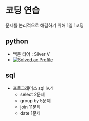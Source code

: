 # 코딩 연습
문제를 논리적으로 해결하기 위해 1일 1코딩
## python
- 백준 티어 : Silver V
- [![Solved.ac Profile](http://mazassumnida.wtf/api/v2/generate_badge?boj=codcod)](https://solved.ac/codcod/)

## sql
- 프로그래머스 sql lv.4
    - select 2문제
    - group by 5문제
    - join 11문제
    - date 1문제
